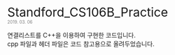 <font style = "font-size: 2em;">Standford_CS106B_Practice</font><br>
<font style = "font-size: 0.7em; color: gray;">2019. 03. 06</font><br>
                                              
연결리스트를 C++을 이용하여 구현한 코드입니다.<br>
cpp 파일과 헤더 파일은 코드 참고용으로 올려두었습니다.
